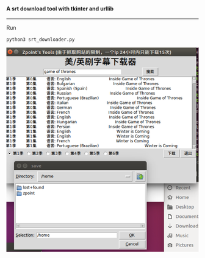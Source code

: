 #### A srt download tool with **tkinter** and **urllib**

_ _ _
Run

    python3 srt_downloader.py
    
![image](https://github.com/zpoint/Python/blob/master/srt%20download/screenshots/1.png)